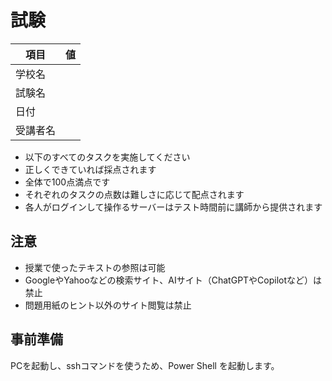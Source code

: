 # 試験


| 項目 | 値 |
|------|------|
| 学校名 |  |
| 試験名 |  |
| 日付 |   |
| 受講者名 |   |

- 以下のすべてのタスクを実施してください
- 正しくできていれば採点されます
- 全体で100点満点です
- それぞれのタスクの点数は難しさに応じて配点されます
- 各人がログインして操作るサーバーはテスト時間前に講師から提供されます

## 注意
- 授業で使ったテキストの参照は可能
- GoogleやYahooなどの検索サイト、AIサイト（ChatGPTやCopilotなど）は禁止
- 問題用紙のヒント以外のサイト閲覧は禁止

## 事前準備
PCを起動し、sshコマンドを使うため、Power Shell を起動します。


